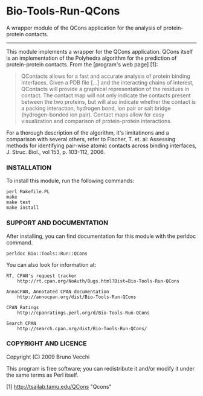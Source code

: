 Bio-Tools-Run-QCons
===================

A wrapper module of the QCons application for the analysis of protein-protein contacts.
_______________________________________________________________________________________

This module implements a wrapper for the QCons application. QCons
itself is an implementation of the Polyhedra algorithm for the
prediction of protein-protein contacts. From the [program's web page]
[1]:

  > QContacts allows for a fast and accurate analysis of protein binding
  > interfaces. Given a PDB file [...] and the interacting chains of
  > interest, QContacts will provide a graphical representation of the
  > residues in contact. The contact map will not only indicate the
  > contacts present between the two proteins, but will also indicate
  > whether the contact is a packing interaction,  hydrogen bond, ion pair
  > or salt bridge (hydrogen-bonded ion pair). Contact maps allow for easy
  > visualization and comparison of protein-protein interactions.

For a thorough description of the algorithm, it's limitatinons and a
comparison with several others, refer to Fischer, T. et. al: Assessing
methods for identifying pair-wise atomic contacts across binding
interfaces, J. Struc. Biol., vol 153, p. 103-112, 2006.

### INSTALLATION

To install this module, run the following commands:

	perl Makefile.PL
	make
	make test
	make install

### SUPPORT AND DOCUMENTATION

After installing, you can find documentation for this module with the
perldoc command.

    perldoc Bio::Tools::Run::QCons

You can also look for information at:

    RT, CPAN's request tracker
        http://rt.cpan.org/NoAuth/Bugs.html?Dist=Bio-Tools-Run-QCons

    AnnoCPAN, Annotated CPAN documentation
        http://annocpan.org/dist/Bio-Tools-Run-QCons

    CPAN Ratings
        http://cpanratings.perl.org/d/Bio-Tools-Run-QCons

    Search CPAN
        http://search.cpan.org/dist/Bio-Tools-Run-QCons/


### COPYRIGHT AND LICENCE

Copyright (C) 2009 Bruno Vecchi

This program is free software; you can redistribute it and/or modify it
under the same terms as Perl itself.

[1] http://tsailab.tamu.edu/QCons "Qcons"
